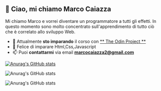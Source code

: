 ##  👋 Ciao, mi chiamo **Marco Caiazza** 
Mi chiamo Marco e vorrei diventare un programmatore a tutti gli effetti. In questo momento sono molto concentrato sull'apprendimento di tutto ciò che è correlato allo sviluppo Web.

- 🌱 Attualmente **sto imparando** il corso con [ ** The Odin Project ** ]([https://www.theodinproject.com/](https://www.theodinproject.com/paths/full-stack-javascript/courses/javascript))
- 💞️ Felice di imparare Html,Css,Javascript
- 📫 Puoi **contattarmi** via email [ **marcocaiazza2@gmail.com** ](mailto:marcocaiazza2@gmail.com.com)


[![Anurag's GitHub stats](https://github-readme-stats.vercel.app/api?username=MarcoCaiazza)](https://github.com/anuraghazra/github-readme-stats)

![Anurag's GitHub stats](https://github-readme-stats.vercel.app/api?username=MarcoCaiazza&hide=contribs,prs)

![Anurag's GitHub stats](https://github-readme-stats.vercel.app/api?username=anuraghazra&show_icons=true&theme=gruvbox)
